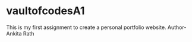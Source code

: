 # vaultofcodesA1
This is my first assignment to create a personal portfolio website.
Author-Ankita Rath
